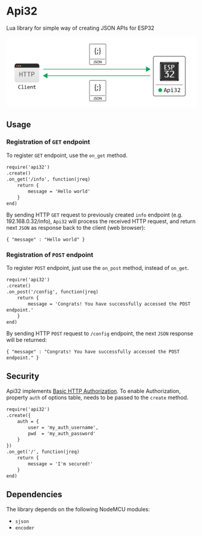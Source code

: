 # Api32
Lua library for simple way of creating JSON APIs for ESP32

![](doc/img/client_api32_jreq_jres.png)

## Usage
### Registration of `GET` endpoint
To register `GET` endpoint, use the `on_get` method.
```
require('api32')
.create()
.on_get('/info', function(jreq) 
	return {
		message = 'Hello world'
	}
end)
```

By sending HTTP `GET` request to previously created `info` endpoint (e.g. 192.168.0.32/info), `Api32` will process the received HTTP request, and return next `JSON` as response back to the client (web browser):
```
{ "message" : "Hello world" }
```

### Registration of `POST` endpoint
To register `POST` endpoint, just use the `on_post` method, instead of `on_get`.
```
require('api32')
.create()
.on_post('/config', function(jreq) 
	return {
		message = 'Congrats! You have successfully accessed the POST endpoint.'
	}
end)
```

By sending HTTP `POST` request to `/config` endpoint, the next `JSON` response will be returned:
```
{ "message" : "Congrats! You have successfully accessed the POST endpoint." }
```

## Security
Api32 implements [Basic HTTP Authorization](https://en.wikipedia.org/wiki/Basic_access_authentication). To enable Authorization, property `auth` of options table, needs to be passed to the `create` method.
```
require('api32')
.create({
	auth = {
		user = 'my_auth_username',
		pwd  = 'my_auth_password'
	}
})
.on_get('/', function(jreq)
	return {
		message = 'I'm secured!'
	}
end)
```

## Dependencies
The library depends on the following NodeMCU modules:
  - `sjson`
  - `encoder`
